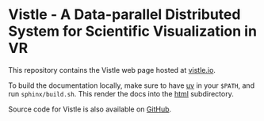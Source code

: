 # Vistle - A Data-parallel Distributed System for Scientific Visualization in VR

This repository contains the Vistle web page hosted at
[vistle.io](https://vistle.io).

To build the documentation locally, make sure to have [uv](https://github.com/astral-sh/uv) in your `$PATH`, and run `sphinx/build.sh`. This render the docs into the [html](html/index.html) subdirectory.

Source code for Vistle is also available on [GitHub](https://github.com/vistle/vistle).

